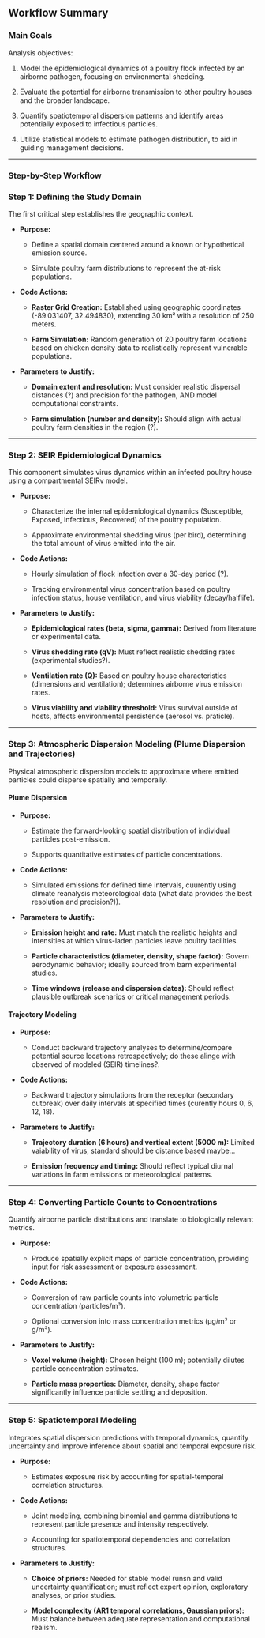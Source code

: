 
## **Workflow Summary**

### **Main Goals**

Analysis objectives:

1. Model the epidemiological dynamics of a poultry flock infected by an airborne pathogen, focusing on environmental shedding.
    
2. Evaluate the potential for airborne transmission to other poultry houses and the broader landscape.
    
3. Quantify spatiotemporal dispersion patterns and identify areas potentially exposed to infectious particles.
    
4. Utilize statistical models to estimate pathogen distribution, to aid in guiding management decisions.
    

---

### **Step-by-Step Workflow**

### **Step 1: Defining the Study Domain**

The first critical step establishes the geographic context.

- **Purpose:**
    
    - Define a spatial domain centered around a known or hypothetical emission source.
        
    - Simulate poultry farm distributions to represent the at-risk populations.
        
- **Code Actions:**
    
    - **Raster Grid Creation:** Established using geographic coordinates (-89.031407, 32.494830), extending 30 km² with a resolution of 250 meters.
        
    - **Farm Simulation:** Random generation of 20 poultry farm locations based on chicken density data to realistically represent vulnerable populations.
        
- **Parameters to Justify:**
    
    - **Domain extent and resolution:** Must consider realistic dispersal distances (?) and precision for the pathogen, AND model computational constraints.
        
    - **Farm simulation (number and density):** Should align with actual poultry farm densities in the region (?).
        

---

### **Step 2: SEIR Epidemiological Dynamics**

This component simulates virus dynamics within an infected poultry house using a compartmental SEIRv model.

- **Purpose:**
    
    - Characterize the internal epidemiological dynamics (Susceptible, Exposed, Infectious, Recovered) of the poultry population.
        
    - Approximate environmental shedding virus (per bird), determining the total amount of virus emitted into the air.
        
- **Code Actions:**
    
    - Hourly simulation of flock infection over a 30-day period (?).
        
    - Tracking environmental virus concentration based on poultry infection status, house ventilation, and virus viability (decay/halflife).
        
- **Parameters to Justify:**
    
    - **Epidemiological rates (beta, sigma, gamma):** Derived from literature or experimental data.
        
    - **Virus shedding rate (qV):** Must reflect realistic shedding rates (experimental studies?).
        
    - **Ventilation rate (Q):** Based on poultry house characteristics (dimensions and ventilation); determines airborne virus emission rates.
        
    - **Virus viability and viability threshold:** Virus survival outside of hosts, affects environmental persistence (aerosol vs. praticle).
        

---

### **Step 3: Atmospheric Dispersion Modeling (Plume Dispersion and Trajectories)**

Physical atmospheric dispersion models to approximate where emitted particles could disperse spatially and temporally.

#### **Plume Dispersion**

- **Purpose:**
    
    - Estimate the forward-looking spatial distribution of individual particles post-emission.
        
    - Supports quantitative estimates of particle concentrations.
        
- **Code Actions:**
    
    - Simulated emissions for defined time intervals, cuurently using climate reanalysis meteorological data (what data provides the best resolution and precision?)).
        
- **Parameters to Justify:**
    
    - **Emission height and rate:** Must match the realistic heights and intensities at which virus-laden particles leave poultry facilities.
        
    - **Particle characteristics (diameter, density, shape factor):** Govern aerodynamic behavior; ideally sourced from barn experimental studies.
        
    - **Time windows (release and dispersion dates):** Should reflect plausible outbreak scenarios or critical management periods.
        

#### **Trajectory Modeling**

- **Purpose:**
    
    - Conduct backward trajectory analyses to determine/compare potential source locations retrospectively; do these alinge with observed of modeled (SEIR) timelines?.
        
- **Code Actions:**
    
    - Backward trajectory simulations from the receptor (secondary outbreak) over daily intervals at specified times (curently hours 0, 6, 12, 18).
        
- **Parameters to Justify:**
    
    - **Trajectory duration (6 hours) and vertical extent (5000 m):** Limited vaiability of virus, standard should be distance based maybe...
        
    - **Emission frequency and timing:** Should reflect typical diurnal variations in farm emissions or meteorological patterns.
        

---

### **Step 4: Converting Particle Counts to Concentrations**

Quantify airborne particle distributions and translate to biologically relevant metrics.

- **Purpose:**
    
    - Produce spatially explicit maps of particle concentration, providing input for risk assessment or exposure assessment.
        
- **Code Actions:**
    
    - Conversion of raw particle counts into volumetric particle concentration (particles/m³).
        
    - Optional conversion into mass concentration metrics (µg/m³ or g/m³).
        
- **Parameters to Justify:**
    
    - **Voxel volume (height):** Chosen height (100 m); potentially dilutes particle concentration estimates.
        
    - **Particle mass properties:** Diameter, density, shape factor significantly influence particle settling and deposition.
        

---

### **Step 5: Spatiotemporal Modeling**

Integrates spatial dispersion predictions with temporal dynamics, quantify uncertainty and improve inference about spatial and temporal exposure risk.

- **Purpose:**
    
    - Estimates exposure risk by accounting for spatial-temporal correlation structures.
        
- **Code Actions:**
    
    - Joint modeling, combining binomial and gamma distributions to represent particle presence and intensity respectively.
        
    - Accounting for spatiotemporal dependencies and correlation structures.
        
- **Parameters to Justify:**
    
    - **Choice of priors:** Needed for stable model runsn and valid uncertainty quantification; must reflect expert opinion, exploratory analyses, or prior studies.
        
    - **Model complexity (AR1 temporal correlations, Gaussian priors):** Must balance between adequate representation and computational realism.
    
